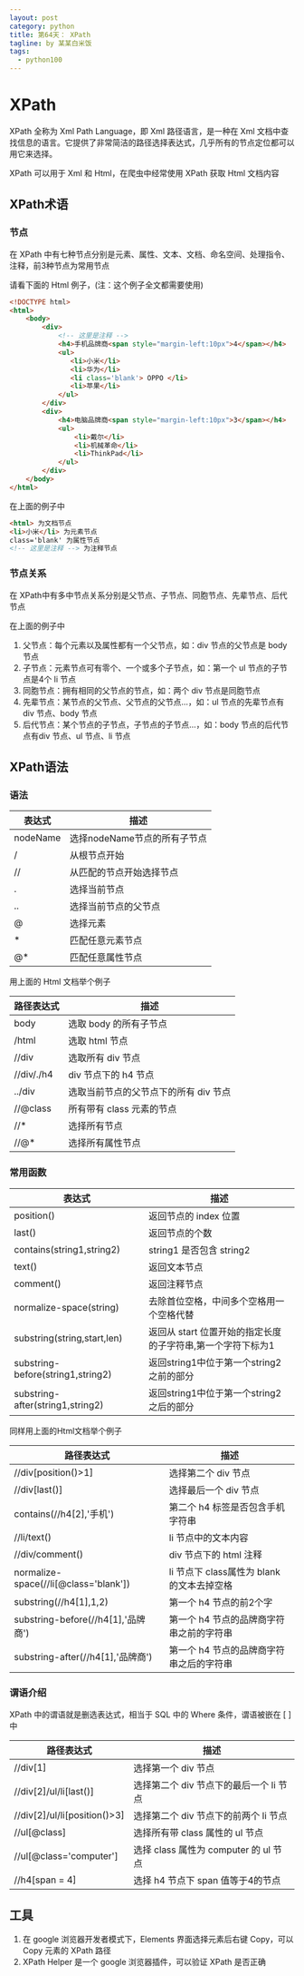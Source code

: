 ```yaml
---
layout: post
category: python
title: 第64天： XPath
tagline: by 某某白米饭
tags:
  - python100
---
```


# XPath

XPath 全称为 Xml Path Language，即 Xml 路径语言，是一种在 Xml 文档中查找信息的语言。它提供了非常简洁的路径选择表达式，几乎所有的节点定位都可以用它来选择。

XPath 可以用于 Xml 和 Html，在爬虫中经常使用 XPath 获取 Html 文档内容
<!--more-->
## XPath术语

### 节点

在 XPath 中有七种节点分别是元素、属性、文本、文档、命名空间、处理指令、注释，前3种节点为常用节点

请看下面的 Html 例子，(注：这个例子全文都需要使用)

```html
<!DOCTYPE html>
<html>
    <body>
        <div>
            <!-- 这里是注释 -->
            <h4>手机品牌商<span style="margin-left:10px">4</span></h4>
            <ul>
               <li>小米</li>
               <li>华为</li> 
               <li class='blank'> OPPO </li>
               <li>苹果</li>
            </ul>
        </div>
        <div>
            <h4>电脑品牌商<span style="margin-left:10px">3</span></h4>
            <ul>
                <li>戴尔</li> 
                <li>机械革命</li> 
                <li>ThinkPad</li>
            </ul>
        </div>
    </body>
</html>
```

在上面的例子中

```html
<html> 为文档节点
<li>小米</li> 为元素节点
class='blank' 为属性节点
<!-- 这里是注释 --> 为注释节点
```


### 节点关系

在 XPath中有多中节点关系分别是父节点、子节点、同胞节点、先辈节点、后代节点

在上面的例子中

1. 父节点：每个元素以及属性都有一个父节点，如：div 节点的父节点是 body 节点
2. 子节点：元素节点可有零个、一个或多个子节点，如：第一个 ul 节点的子节点是4个 li 节点
3. 同胞节点：拥有相同的父节点的节点，如：两个 div 节点是同胞节点
4. 先辈节点：某节点的父节点、父节点的父节点...，如：ul 节点的先辈节点有 div 节点、body 节点
5. 后代节点：某个节点的子节点，子节点的子节点...，如：body 节点的后代节点有div 节点、ul 节点、li 节点

## XPath语法

### 语法

表达式 | 描述 
-- | --
nodeName | 选择nodeName节点的所有子节点
/ | 从根节点开始
// | 从匹配的节点开始选择节点
. | 选择当前节点
.. | 选择当前节点的父节点
@ | 选择元素
* | 匹配任意元素节点
@* | 匹配任意属性节点

用上面的 Html 文档举个例子

路径表达式 | 描述
-- | --
body | 选取 body 的所有子节点
/html | 选取 html 节点
//div | 选取所有 div 节点
//div/./h4 | div 节点下的 h4 节点 
../div | 选取当前节点的父节点下的所有 div 节点
//@class | 所有带有 class 元素的节点
//* | 选择所有节点
//@* | 选择所有属性节点

### 常用函数

表达式 | 描述
-- | --
position() | 返回节点的 index 位置
last() | 返回节点的个数
contains(string1,string2) | string1 是否包含 string2
text() | 返回文本节点
comment() | 返回注释节点
normalize-space(string) | 去除首位空格，中间多个空格用一个空格代替
substring(string,start,len) | 返回从 start 位置开始的指定长度的子字符串,第一个字符下标为1
substring-before(string1,string2) | 返回string1中位于第一个string2之前的部分
substring-after(string1,string2) | 返回string1中位于第一个string2之后的部分

同样用上面的Html文档举个例子

路径表达式 | 描述
-- | --
//div[position()>1] | 选择第二个 div 节点
//div[last()] | 选择最后一个 div 节点
contains(//h4[2],'手机') | 第二个 h4 标签是否包含手机字符串
//li/text() | li 节点中的文本内容
//div/comment() | div 节点下的 html 注释
normalize-space(//li[@class='blank']) | li 节点下 class属性为 blank 的文本去掉空格
substring(//h4[1],1,2) | 第一个 h4 节点的前2个字
substring-before(//h4[1],'品牌商') | 第一个 h4 节点的品牌商字符串之前的字符串
substring-after(//h4[1],'品牌商') | 第一个 h4 节点的品牌商字符串之后的字符串

### 谓语介绍

XPath 中的谓语就是删选表达式，相当于 SQL 中的 Where 条件，谓语被嵌在 [ ] 中

路径表达式 | 描述
-- | --
//div[1] | 选择第一个 div 节点
//div[2]/ul/li[last()] | 选择第二个 div 节点下的最后一个 li 节点
//div[2]/ul/li[position()>3] | 选择第二个 div 节点下的前两个 li 节点
//ul[@class] | 选择所有带 class 属性的 ul 节点
//ul[@class='computer'] | 选择 class 属性为 computer 的 ul 节点
//h4[span = 4] | 选择 h4 节点下 span 值等于4的节点

## 工具

1. 在 google 浏览器开发者模式下，Elements 界面选择元素后右键 Copy，可以Copy 元素的 XPath 路径
2. XPath Helper 是一个 google 浏览器插件，可以验证 XPath 是否正确